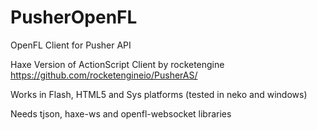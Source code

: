# PusherOpenFL
OpenFL Client for Pusher API

Haxe Version of ActionScript Client by rocketengine
https://github.com/rocketengineio/PusherAS/

Works in Flash, HTML5 and Sys platforms (tested in neko and windows)

Needs tjson, haxe-ws and openfl-websocket libraries